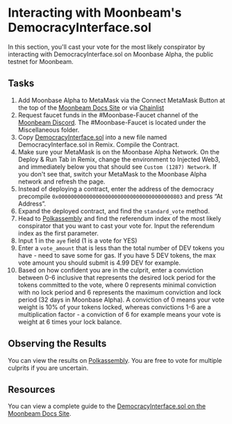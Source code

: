 # Interacting with Moonbeam's DemocracyInterface.sol 

In this section, you'll cast your vote for the most likely conspirator by interacting with DemocracyInterface.sol on Moonbase Alpha, the public testnet for Moonbeam.

## Tasks

1. Add Moonbase Alpha to MetaMask via the Connect MetaMask Button at the top of the [Moonbeam Docs Site](https://docs.moonbeam.network/) or via [Chainlist](https://chainlist.org/)
2. Request faucet funds in the #Moonbase-Faucet channel of the [Moonbeam Discord](http://discord.gg/moonbeam). The #Moonbase-Faucet is located under the Miscellaneous folder.
3. Copy [DemocracyInterface.sol](https://github.com/PureStake/moonbeam/blob/master/precompiles/pallet-democracy/DemocracyInterface.sol) into a new file named DemocracyInterface.sol in Remix. Compile the Contract.
4. Make sure your MetaMask is on the Moonbase Alpha Network. On the Deploy & Run Tab in Remix, change the environment to Injected Web3, and immediately below you that should see `Custom (1287) Network`. If you don't see that, switch your MetaMask to the Moonbase Alpha network and refresh the page.
5. Instead of deploying a contract, enter the address of the democracy precompile `0x0000000000000000000000000000000000000803` and press “At Address”.
6. Expand the deployed contract, and find the `standard_vote` method.
7. Head to [Polkassembly](https://moonbase.polkassembly.network/) and find the referendum index of the most likely conspirator that you want to cast your vote for. Input the referendum index as the first parameter. 
8. Input 1 in the `aye` field (1 is a vote for YES)
9. Enter a `vote_amount` that is less than the total number of DEV tokens you have - need to save some for gas. If you have 5 DEV tokens, the max vote amount you should submit is 4.99 DEV for example. 
10. Based on how confident you are in the culprit, enter a conviction between 0-6 inclusive that represents the desired lock period for the tokens committed to the vote, where 0 represents minimal conviction with no lock period and 6 represents the maximum conviction and lock period (32 days in Moonbase Alpha). A conviction of 0 means your vote weight is 10% of your tokens locked, whereas convictions 1-6 are a multiplication factor - a conviction of 6 for example means your vote is weight at 6 times your lock balance.

## Observing the Results 
You can view the results on [Polkassembly](https://moonbase.polkassembly.network/). You are free to vote for multiple culprits if you are uncertain. 

## Resources
You can view a complete guide to the [DemocracyInterface.sol on the Moonbeam Docs Site](https://docs.moonbeam.network/builders/build/canonical-contracts/precompiles/democracy/).  
